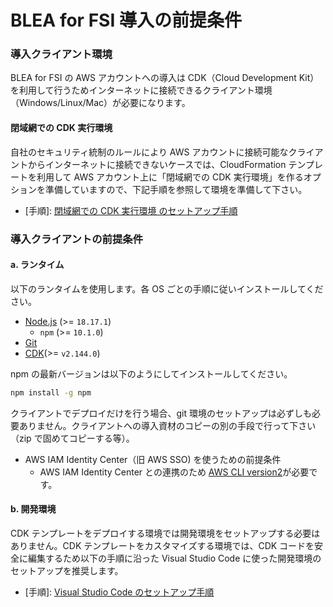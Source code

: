 # BLEA for FSI 導入の前提条件

### 導入クライアント環境

BLEA for FSI の AWS アカウントへの導入は CDK（Cloud Development Kit）を利用して行うためインターネットに接続できるクライアント環境（Windows/Linux/Mac）が必要になります。

#### 閉域網での CDK 実行環境

自社のセキュリティ統制のルールにより AWS アカウントに接続可能なクライアントからインターネットに接続できないケースでは、CloudFormation テンプレートを利用して AWS アカウント上に「閉域網での CDK 実行環境」を作るオプションを準備していますので、下記手順を参照して環境を準備して下さい。

- [手順]: [閉域網での CDK 実行環境 のセットアップ手順](./cdk-deployment-environment-setup.md)

### 導入クライアントの前提条件

#### a. ランタイム

以下のランタイムを使用します。各 OS ごとの手順に従いインストールしてください。

- [Node.js](https://nodejs.org/) (>= `18.17.1`)
  - `npm` (>= `10.1.0`)
- [Git](https://git-scm.com/)
- [CDK](https://github.com/aws/aws-cdk)(>= `v2.144.0`)

npm の最新バージョンは以下のようにしてインストールしてください。

```sh
npm install -g npm
```

クライアントでデプロイだけを行う場合、git 環境のセットアップは必ずしも必要ありません。クライアントへの導入資材のコピーの別の手段で行って下さい（zip で固めてコピーする等）。

- AWS IAM Identity Center（旧 AWS SSO) を使うための前提条件
  - AWS IAM Identity Center との連携のため [AWS CLI version2](https://docs.aws.amazon.com/cli/latest/userguide/install-cliv2.html)が必要です。

#### b. 開発環境

CDK テンプレートをデプロイする環境では開発環境をセットアップする必要はありません。CDK テンプレートをカスタマイズする環境では、CDK コードを安全に編集するため以下の手順に沿った Visual Studio Code に使った開発環境のセットアップを推奨します。

- [手順]: [Visual Studio Code のセットアップ手順](how-to.md#visual-studio-code-のセットアップ)

